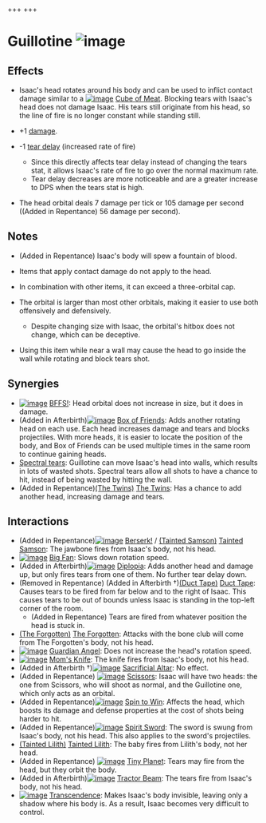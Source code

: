 +++
+++

 # Guillotine ![image](/image/Guillotine.png) 

Effects
---------


* Isaac's head rotates around his body and can be used to inflict contact damage similar to a [![image](/image/Cube_of_Meat.png)](/wiki/Cube_of_Meat "Cube of Meat") [Cube of Meat](/wiki/Cube_of_Meat "Cube of Meat"). Blocking tears with Isaac's head does not damage Isaac. His tears still originate from his head, so the line of fire is no longer constant while standing still.
* +1 [damage](/wiki/Damage "Damage").


* -1 [tear delay](/wiki/Tear_delay "Tear delay") (increased rate of fire)
	+ Since this directly affects tear delay instead of changing the tears stat, it allows Isaac's rate of fire to go over the normal maximum rate.
	+ Tear delay decreases are more noticeable and are a greater increase to DPS when the tears stat is high.


* The head orbital deals 7 damage per tick or 105 damage per second ((Added in Repentance) 56 damage per second).


Notes
-------


* (Added in Repentance) Isaac's body will spew a fountain of blood.
* Items that apply contact damage do not apply to the head.


* In combination with other items, it can exceed a three-orbital cap.
* The orbital is larger than most other orbitals, making it easier to use both offensively and defensively.
	+ Despite changing size with Isaac, the orbital's hitbox does not change, which can be deceptive.
* Using this item while near a wall may cause the head to go inside the wall while rotating and block tears shot.


Synergies
-----------


* [![image](/image/BFFS!.png)](/wiki/BFFS! "BFFS!") [BFFS!](/wiki/BFFS! "BFFS!"): Head orbital does not increase in size, but it does in damage.
* (Added in Afterbirth)[![image](/image/Box_of_Friends.png)](/wiki/Box_of_Friends "Box of Friends") [Box of Friends](/wiki/Box_of_Friends "Box of Friends"): Adds another rotating head on each use. Each head increases damage and tears and blocks projectiles. With more heads, it is easier to locate the position of the body, and Box of Friends can be used multiple times in the same room to continue gaining heads.
* [Spectral tears](/wiki/Spectral_tears "Spectral tears"): Guillotine can move Isaac's head into walls, which results in lots of wasted shots. Spectral tears allow all shots to have a chance to hit, instead of being wasted by hitting the wall.
* (Added in Repentance)[(The Twins)](/wiki/The_Twins "The Twins") [The Twins](/wiki/The_Twins "The Twins"): Has a chance to add another head, increasing damage and tears.


Interactions
--------------


* (Added in Repentance)[![image](/image/Berserk!.png)](/wiki/Berserk! "Berserk!") [Berserk!](/wiki/Berserk! "Berserk!") / [(Tainted Samson)](/wiki/Tainted_Samson "Tainted Samson") [Tainted Samson](/wiki/Tainted_Samson "Tainted Samson"): The jawbone fires from Isaac's body, not his head.
* [![image](/image/Big_Fan.png)](/wiki/Big_Fan "Big Fan") [Big Fan](/wiki/Big_Fan "Big Fan"): Slows down rotation speed.
* (Added in Afterbirth)[![image](/image/Diplopia.png)](/wiki/Diplopia "Diplopia") [Diplopia](/wiki/Diplopia "Diplopia"): Adds another head and damage up, but only fires tears from one of them. No further tear delay down.
* (Removed in Repentance) (Added in Afterbirth †)[(Duct Tape)](/wiki/Duct_Tape "Duct Tape") [Duct Tape](/wiki/Duct_Tape "Duct Tape"): Causes tears to be fired from far below and to the right of Isaac. This causes tears to be out of bounds unless Isaac is standing in the top-left corner of the room.
	+ (Added in Repentance) Tears are fired from whatever position the head is stuck in.
* [(The Forgotten)](/wiki/The_Forgotten "The Forgotten") [The Forgotten](/wiki/The_Forgotten "The Forgotten"): Attacks with the bone club will come from The Forgotten's body, not his head.
* [![image](/image/Guardian_Angel.png)](/wiki/Guardian_Angel "Guardian Angel") [Guardian Angel](/wiki/Guardian_Angel "Guardian Angel"): Does not increase the head's rotation speed.
* [![image](/image/Mom%27s_Knife.png)](/wiki/Mom%27s_Knife "Mom's Knife") [Mom's Knife](/wiki/Mom%27s_Knife "Mom's Knife"): The knife fires from Isaac's body, not his head.
* (Added in Afterbirth †)[![image](/image/Sacrificial_Altar.png)](/wiki/Sacrificial_Altar "Sacrificial Altar") [Sacrificial Altar](/wiki/Sacrificial_Altar "Sacrificial Altar"): No effect.
* (Added in Repentance) [![image](/image/Scissors.png)](/wiki/Scissors "Scissors") [Scissors](/wiki/Scissors "Scissors"): Isaac will have two heads: the one from Scissors, who will shoot as normal, and the Guillotine one, which only acts as an orbital.
* (Added in Repentance)[![image](/image/Spin_to_Win.png)](/wiki/Spin_to_Win "Spin to Win") [Spin to Win](/wiki/Spin_to_Win "Spin to Win"): Affects the head, which boosts its damage and defense properties at the cost of shots being harder to hit.
* (Added in Repentance)[![image](/image/Spirit_Sword.png)](/wiki/Spirit_Sword "Spirit Sword") [Spirit Sword](/wiki/Spirit_Sword "Spirit Sword"): The sword is swung from Isaac's body, not his head. This also applies to the sword's projectiles.
* [(Tainted Lilith)](/wiki/Tainted_Lilith "Tainted Lilith") [Tainted Lilith](/wiki/Tainted_Lilith "Tainted Lilith"): The baby fires from Lilith's body, not her head.
* (Added in Repentance) [![image](/image/Tiny_Planet.png)](/wiki/Tiny_Planet "Tiny Planet") [Tiny Planet](/wiki/Tiny_Planet "Tiny Planet"): Tears may fire from the head, but they orbit the body.
* (Added in Afterbirth)[![image](/image/Tractor_Beam.png)](/wiki/Tractor_Beam "Tractor Beam") [Tractor Beam](/wiki/Tractor_Beam "Tractor Beam"): The tears fire from Isaac's body, not his head.
* [![image](/image/Transcendence.png)](/wiki/Transcendence "Transcendence") [Transcendence](/wiki/Transcendence "Transcendence"): Makes Isaac's body invisible, leaving only a shadow where his body is. As a result, Isaac becomes very difficult to control.



